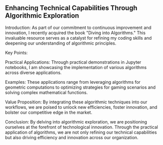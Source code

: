 ## Enhancing Technical Capabilities Through Algorithmic Exploration

Introduction:
As part of our commitment to continuous improvement and innovation, I recently acquired the book "Diving into Algorithms." This invaluable resource serves as a catalyst for refining my coding skills and deepening our understanding of algorithmic principles.

Key Points:

Practical Applications: Through practical demonstrations in Jupyter notebooks, I am showcasing the implementation of various algorithms across diverse applications.

Examples: These applications range from leveraging algorithms for geometric computations to optimizing strategies for gaming scenarios and solving complex mathematical functions.

Value Proposition: By integrating these algorithmic techniques into our workflows, we are poised to unlock new efficiencies, foster innovation, and bolster our competitive edge in the market.

Conclusion:
By delving into algorithmic exploration, we are positioning ourselves at the forefront of technological innovation. Through the practical application of algorithms, we are not only refining our technical capabilities but also driving efficiency and innovation across our organization.




